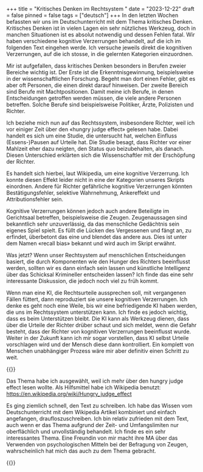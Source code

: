 +++
title = "Kritisches Denken im Rechtsystem "
date = "2023-12-22"
draft = false
pinned = false
tags = ["deutsch"]
+++
In den letzten Wochen befassten wir uns im Deutschunterricht mit dem Thema kritisches Denken. Kritisches Denken ist in vielen Lagen ein sehr nützliches Werkzeug, doch in manchen Situationen ist es absolut notwendig und dessen Fehlen fatal. Wir haben verschiedene kognitive Verzerrungen behandelt, auf die ich im folgenden Text eingehen werde. Ich versuche jeweils direkt die kognitiven Verzerrungen, auf die ich stosse, in die gelernten Kategorien einzuordnen.

Mir ist aufgefallen, dass kritisches Denken besonders in Berufen zweier Bereiche wichtig ist. Der Erste ist die Erkenntnisgewinnung, beispielsweise in der wissenschaftlichen Forschung. Begeht man dort einen Fehler, gibt es aber oft Personen, die einen direkt darauf hinweisen. Der zweite Bereich sind Berufe mit Machtpositionen. Damit meine ich Berufe, in denen Entscheidungen getroffen werden müssen, die viele andere Personen betreffen. Solche Berufe sind beispielsweise Politiker, Ärzte, Polizisten und Richter.

Ich beziehe mich nun auf das Rechtssystem, insbesondere Richter, weil ich vor einiger Zeit über den «hungry judge effect» gelesen habe. Dabei handelt es sich um eine Studie, die untersucht hat, welchen Einfluss (Essens-)Pausen auf Urteile hat. Die Studie besagt, dass Richter vor einer Mahlzeit eher dazu neigten, den Status quo beizubehalten, als danach. Diesen Unterschied erklärten sich die Wissenschaftler mit der Erschöpfung der Richter.

Es handelt sich hierbei, laut Wikipedia, um eine kognitive Verzerrung. Ich konnte diesen Effekt leider nicht in eine der Kategorien unseres Skripts einordnen.
Andere für Richter gefährliche kognitive Verzerrungen könnten Bestätigungsfehler, selektive Wahrnehmung, Ankereffekt und Attributionsfehler sein. 

Kognitive Verzerrungen können jedoch auch andere Beteiligte im Gerichtsaal betreffen, beispielsweise die Zeugen. Zeugenaussagen sind bekanntlich sehr unzuverlässig, da das menschliche Gedächtnis sein eigenes Spiel spielt. Es füllt die Lücken des Vergessenen und fängt an, zu erfindet, überbetont das eine und blendet das andere aus. Dies ist unter dem Namen «recall bias» bekannt und wird auch im Skript erwähnt. 

Was jetzt? Wenn unser Rechtsystem auf menschlichen Entscheidungen basiert, die durch Komponenten wie den Hunger des Richters beeinflusst werden, sollten wir es dann einfach sein lassen und künstliche Intelligenz über das Schicksal Krimineller entscheiden lassen?
Ich finde das eine sehr interessante Diskussion, die jedoch noch viel zu früh kommt. 

Wenn man eine KI, die Rechtsurteile aussprechen soll, mit vergangenen Fällen füttert, dann reproduziert sie unsere kognitiven Verzerrungen. Ich denke es geht noch eine Weile, bis wir eine befriedigende KI haben werden, die uns im Rechtssystem unterstützen kann. 
Ich finde es jedoch wichtig, dass es beim Unterstützen bleibt. Die KI kann als Werkzeug dienen, dass über die Urteile der Richter drüber schaut und sich meldet, wenn die Gefahr besteht, dass der Richter von kognitiven Verzerrungen beeinflusst wurde. Weiter in der Zukunft kann ich mir sogar vorstellen, dass KI selbst Urteile vorschlagen wird und der Mensch diese dann kontrolliert. Ein komplett von Menschen unabhängiger Prozess wäre mir aber definitiv einen Schritt zu weit.

{{<box>}}

Das Thema habe ich ausgewählt, weil ich mehr über den hungry judge effect lesen wollte. Als Hilfsmittel habe ich Wikipedia benutzt: https://en.wikipedia.org/wiki/Hungry_judge_effect

Es ging ziemlich schnell, den Text zu schreiben. Ich habe das Wissen vom Deutschunterricht mit dem Wikipedia Artikel kombiniert und einfach angefangen, draufloszuschreiben. Ich bin relativ zufrieden mit dem Text, auch wenn er das Thema aufgrund der Zeit- und Umfangslimiten nur oberflächlich und unvollständig behandelt. Ich finde es ein sehr interessantes Thema. Eine Freundin von mir macht ihre MA über das Verwenden von psychologischen Mitteln bei der Befragung von Zeugen, wahrscheinlich hat mich das auch zu dem Thema gebracht. 

{{</box>}}